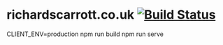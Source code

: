 # richardscarrott.co.uk [![Build Status](https://travis-ci.org/richardscarrott/richardscarrott.co.uk.svg?branch=master)](https://travis-ci.org/richardscarrott/richardscarrott.co.uk)

CLIENT_ENV=production npm run build
npm run serve

